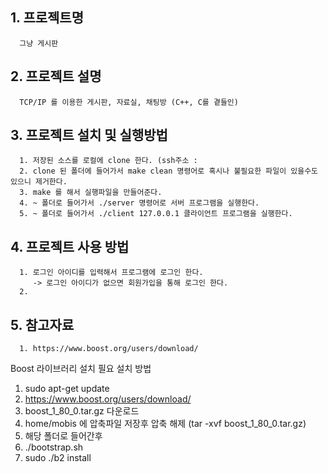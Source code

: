 ## 1. 프로젝트명
      그냥 게시판

## 2. 프로젝트 설명
      TCP/IP 를 이용한 게시판, 자료실, 채팅방 (C++, C를 곁들인)

## 3. 프로젝트 설치 및 실행방법
      1. 저장된 소스를 로컬에 clone 한다. (ssh주소 : 
      2. clone 된 폴더에 들어가서 make clean 명령어로 혹시나 불필요한 파일이 있을수도 있으니 제거한다.
      3. make 를 해서 실행파일을 만들어준다.
      4. ~ 폴더로 들어가서 ./server 명령어로 서버 프로그램을 실행한다.
      5. ~ 폴더로 들어가서 ./client 127.0.0.1 클라이언트 프로그램을 실행한다.

## 4. 프로젝트 사용 방법
      1. 로그인 아이디를 입력해서 프로그램에 로그인 한다.
         -> 로그인 아이디가 없으면 회원가입을 통해 로그인 한다.
      2. 
## 5. 참고자료
      1. https://www.boost.org/users/download/


Boost 라이브러리 설치 필요
설치 방법
1. sudo apt-get update
2. https://www.boost.org/users/download/
3. boost_1_80_0.tar.gz 다운로드
4. home/mobis 에 압축파일 저장후 압축 해제 (tar -xvf boost_1_80_0.tar.gz)
5. 해당 폴더로 들어간후
6. ./bootstrap.sh
7. sudo ./b2 install
